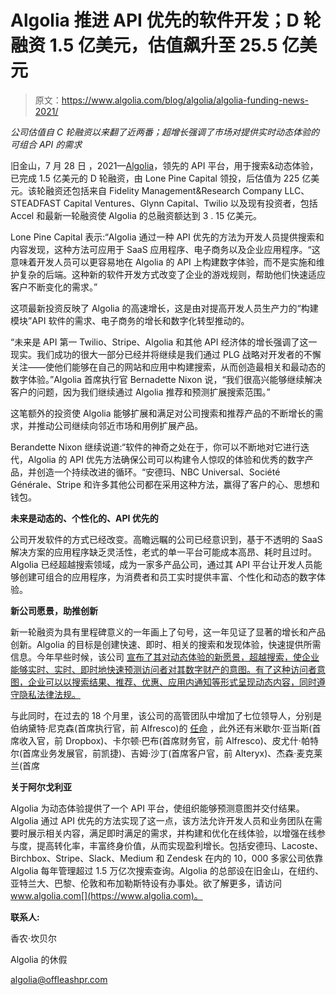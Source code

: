 # Algolia 推进 API 优先的软件开发；D 轮融资 1.5 亿美元，估值飙升至 25.5 亿美元

> 原文：<https://www.algolia.com/blog/algolia/algolia-funding-news-2021/>

*公司估值自 C 轮融资以来翻了近两番；超增长强调了市场对提供实时动态体验的可组合 API 的需求*

旧金山，7 月 28 日 ，2021—[Algolia](https://www.algolia.com/)，领先的 API 平台，用于搜索&动态体验，已完成 1.5 亿美元的 D 轮融资，由 Lone Pine Capital 领投，后估值为 225 亿美元。该轮融资还包括来自 Fidelity Management&Research Company LLC、STEADFAST Capital Ventures、Glynn Capital、Twilio 以及现有投资者，包括 Accel 和最新一轮融资使 Algolia 的总融资额达到 3 . 15 亿美元。

Lone Pine Capital 表示:“Algolia 通过一种 API 优先的方法为开发人员提供搜索和内容发现，这种方法可应用于 SaaS 应用程序、电子商务以及企业应用程序。“这意味着开发人员可以更容易地在 Algolia 的 API 上构建数字体验，而不是实施和维护复杂的后端。这种新的软件开发方式改变了企业的游戏规则，帮助他们快速适应客户不断变化的需求。”

这项最新投资反映了 Algolia 的高速增长，这是由对提高开发人员生产力的“构建模块”API 软件的需求、电子商务的增长和数字化转型推动的。

“未来是 API 第一 Twilio、Stripe、Algolia 和其他 API 经济体的增长强调了这一现实。我们成功的很大一部分已经并将继续是我们通过 PLG 战略对开发者的不懈关注——使他们能够在自己的网站和应用中构建搜索，从而创造最相关和最动态的数字体验。”Algolia 首席执行官 Bernadette Nixon 说，“我们很高兴能够继续解决客户的问题，因为我们继续通过 Algolia 推荐和预测扩展搜索范围。”

这笔额外的投资使 Algolia 能够扩展和满足对公司搜索和推荐产品的不断增长的需求，并推动公司继续向邻近市场和用例扩展产品。

Berandette Nixon 继续说道:“软件的神奇之处在于，你可以不断地对它进行迭代，Algolia 的 API 优先方法确保公司可以构建令人惊叹的体验和优秀的数字产品，并创造一个持续改进的循环。“安德玛、NBC Universal、Société Générale、Stripe 和许多其他公司都在采用这种方法，赢得了客户的心、思想和钱包。

**未来是动态的、个性化的、API 优先的**

公司开发软件的方式已经改变。高瞻远瞩的公司已经意识到，基于不透明的 SaaS 解决方案的应用程序缺乏灵活性，老式的单一平台可能成本高昂、耗时且过时。Algolia 已经超越搜索领域，成为一家多产品公司，通过其 API 平台让开发人员能够创建可组合的应用程序，为消费者和员工实时提供丰富、个性化和动态的数字体验。

**新公司愿景，助推创新**

新一轮融资为具有里程碑意义的一年画上了句号，这一年见证了显著的增长和产品创新。Algolia 的目标是创建快速、即时、相关的搜索和发现体验，快速提供所需信息。今年早些时候，该公司 [宣布了其对动态体验的新愿景，超越搜索，使企业能够实时、实时、即时地快速预测访问者对其数字财产的意图。有了这种访问者意图，企业可以以搜索结果、推荐、优惠、应用内通知等形式呈现动态内容，同时遵守隐私法律法规。](https://www.globenewswire.com/news-release/2021/03/31/2202465/0/en/Algolia-Unveils-Vision-for-Future-of-Dynamic-Digital-Experiences.html)

与此同时，在过去的 18 个月里，该公司的高管团队中增加了七位领导人，分别是伯纳黛特·尼克森(首席执行官，前 Alfresco)的 [任命](https://www.globenewswire.com/Tracker?data=i0OShMGJUnSIRuMgSrdJKduUXcFd8Uh11syps4vm0hWJXeEe7r2GdS5hFKCFaKnv-G_6Z_My0VodUeD8Z4aRXXphE6El7DXrNMrL9JFdt4Yx0ET5rjgTmru_exhPCJGecUhhCns8vY81EdWCaEwH44xMMJHUcsYUplCcAwY7F81kY9jID2WJ3PMQCTRT-JTq3QI2OehaBi8u6XW6u_eDToEeeb7rAujezD-hfkc1SW8=) ，此外还有米歇尔·亚当斯(首席收入官，前 Dropbox)、卡尔顿·巴布(首席财务官，前 Alfresco)、皮尤什·帕特尔(首席业务发展官，前凯捷)、吉姆·沙丁(首席客户官，前 Alteryx)、杰森·麦克莱兰(首席

**关于阿尔戈利亚**

Algolia 为动态体验提供了一个 API 平台，使组织能够预测意图并交付结果。Algolia 通过 API 优先的方法实现了这一点，该方法允许开发人员和业务团队在需要时展示相关内容，满足即时满足的需求，并构建和优化在线体验，以增强在线参与度，提高转化率，丰富终身价值，从而实现盈利增长。包括安德玛、Lacoste、Birchbox、Stripe、Slack、Medium 和 Zendesk 在内的 10，000 多家公司依靠 Algolia 每年管理超过 1.5 万亿次搜索查询。Algolia 的总部设在旧金山，在纽约、亚特兰大、巴黎、伦敦和布加勒斯特设有办事处。欲了解更多，请访问 www.algolia.com[](https://www.algolia.com)。

**联系人:**

香农·坎贝尔

Algolia 的休假

[algolia@offleashpr.com](mailto:algolia@offleashpr.com)